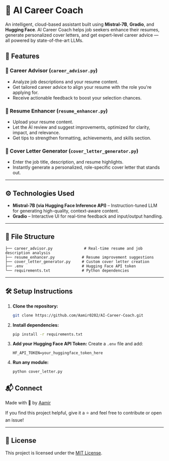 
# 🤖 AI Career Coach

An intelligent, cloud-based assistant built using **Mistral-7B**, **Gradio**, and **Hugging Face**. AI Career Coach helps job seekers enhance their resumes, generate personalized cover letters, and get expert-level career advice — all powered by state-of-the-art LLMs.

## 🚀 Features

### 🧠 Career Advisor (`career_advisor.py`)
- Analyze job descriptions and your resume content.
- Get tailored career advice to align your resume with the role you're applying for.
- Receive actionable feedback to boost your selection chances.

### 📄 Resume Enhancer (`resume_enhancer.py`)
- Upload your resume content.
- Let the AI review and suggest improvements, optimized for clarity, impact, and relevance.
- Get tips to strengthen formatting, achievements, and skills section.

### 💌 Cover Letter Generator (`cover_letter_generator.py`)
- Enter the job title, description, and resume highlights.
- Instantly generate a personalized, role-specific cover letter that stands out.

---

## ⚙️ Technologies Used

- **Mistral-7B (via Hugging Face Inference API)** – Instruction-tuned LLM for generating high-quality, context-aware content.
- **Gradio** – Interactive UI for real-time feedback and input/output handling.

---

## 📁 File Structure

```
├── career_advisor.py              # Real-time resume and job description analysis
├── resume_enhancer.py            # Resume improvement suggestions
├── cover_letter_generator.py     # Custom cover letter creation
├── .env                          # Hugging Face API token
└── requirements.txt              # Python dependencies
```

---

## 🛠️ Setup Instructions

1. **Clone the repository:**
   ```bash
   git clone https://github.com/Aamir0202/AI-Career-Coach.git
   ```

2. **Install dependencies:**
   ```bash
   pip install -r requirements.txt
   ```

3. **Add your Hugging Face API Token:**
   Create a `.env` file and add:
   ```
   HF_API_TOKEN=your_huggingface_token_here
   ```

4. **Run any module:**
   ```bash
   python cover_letter.py
   ```

## 📬 Connect

Made with 💙 by [Aamir](https://www.linkedin.com/in/aamir0202)

If you find this project helpful, give it a ⭐ and feel free to contribute or open an issue!

---

## 📄 License

This project is licensed under the [MIT License](LICENSE).

